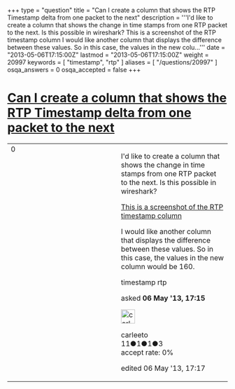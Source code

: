 +++
type = "question"
title = "Can I create a column that shows the RTP Timestamp delta from one packet to the next"
description = '''I&#x27;d like to create a column that shows the change in time stamps from one RTP packet to the next. Is this possible in wireshark? This is a screenshot of the RTP timestamp column I would like another column that displays the difference between these values. So in this case, the values in the new colu...'''
date = "2013-05-06T17:15:00Z"
lastmod = "2013-05-06T17:15:00Z"
weight = 20997
keywords = [ "timestamp", "rtp" ]
aliases = [ "/questions/20997" ]
osqa_answers = 0
osqa_accepted = false
+++

<div class="headNormal">

# [Can I create a column that shows the RTP Timestamp delta from one packet to the next](/questions/20997/can-i-create-a-column-that-shows-the-rtp-timestamp-delta-from-one-packet-to-the-next)

</div>

<div id="main-body">

<div id="askform">

<table id="question-table" style="width:100%;"><colgroup><col style="width: 50%" /><col style="width: 50%" /></colgroup><tbody><tr class="odd"><td style="width: 30px; vertical-align: top"><div class="vote-buttons"><div id="post-20997-score" class="post-score" title="current number of votes">0</div><div id="favorite-count" class="favorite-count"></div></div></td><td><div id="item-right"><div class="question-body"><p>I'd like to create a column that shows the change in time stamps from one RTP packet to the next. Is this possible in wireshark?</p><p><a href="http://pasteboard.co/2ePt9Qw4.png">This is a screenshot of the RTP timestamp column</a></p><p>I would like another column that displays the difference between these values. So in this case, the values in the new column would be 160.</p></div><div id="question-tags" class="tags-container tags">timestamp rtp</div><div id="question-controls" class="post-controls"></div><div class="post-update-info-container"><div class="post-update-info post-update-info-user"><p>asked <strong>06 May '13, 17:15</strong></p><img src="https://secure.gravatar.com/avatar/d7951e5f68ad9562c47212f4e651edda?s=32&amp;d=identicon&amp;r=g" class="gravatar" width="32" height="32" alt="carleeto&#39;s gravatar image" /><p>carleeto<br />
<span class="score" title="11 reputation points">11</span><span title="1 badges"><span class="badge1">●</span><span class="badgecount">1</span></span><span title="1 badges"><span class="silver">●</span><span class="badgecount">1</span></span><span title="3 badges"><span class="bronze">●</span><span class="badgecount">3</span></span><br />
<span class="accept_rate" title="Rate of the user&#39;s accepted answers">accept rate:</span> <span title="carleeto has no accepted answers">0%</span></p></div><div class="post-update-info post-update-info-edited"><p>edited 06 May '13, 17:17</p></div></div><div id="comments-container-20997" class="comments-container"></div><div id="comment-tools-20997" class="comment-tools"></div><div class="clear"></div><div id="comment-20997-form-container" class="comment-form-container"></div><div class="clear"></div></div></td></tr></tbody></table>

</div>

</div>

